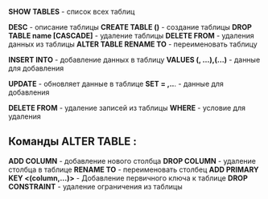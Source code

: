 **SHOW TABLES** - список всех таблиц

**DESC** - описание таблицы
**CREATE TABLE ()** - создание таблицы 
**DROP TABLE name \[CASCADE]** - удаление таблицы 
**DELETE FROM** - удаления данных из таблицы 
**ALTER TABLE RENAME TO** - переименовать таблицу

**INSERT INTO** - добавление данных в таблицу 
**VALUES (, …),(…)** - данные для добавления

**UPDATE** - обновляет данные в таблице
**SET = ,..**. - данные для добавления

**DELETE FROM** - удаление записей из таблицы
**WHERE** - условие для удаления

## Команды ALTER TABLE :

**ADD COLUMN** - добавление нового столбца
**DROP COLUMN** - удаление столбца в таблице
**RENAME TO** - переименовать столбец 
**ADD PRIMARY KEY <(column,…)>** - Добавление первичного ключа к таблице
**DROP CONSTRAINT** - удаление ограничения из таблицы